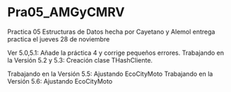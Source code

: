 # Pra05_AMGyCMRV
Practica 05 Estructuras de Datos hecha por Cayetano y Alemol
entrega practica el jueves 28 de noviembre


Ver 5.0,5.1: Añade la práctica 4 y corrige pequeños errores.
Trabajando en la Versión 5.2 y 5.3: Creación clase THashCliente.

Trabajando en la Versión 5.5: Ajustando EcoCityMoto
Trabajando en la Versión 5.6: Ajustando EcoCityMoto
